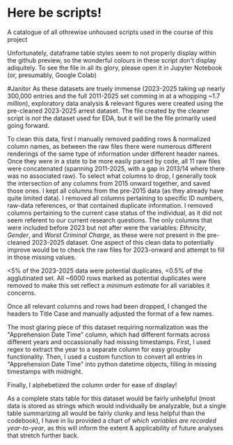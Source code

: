 Here be scripts!
=========
A catalogue of all othrewise unhoused scripts used in the course of this project

Unfortunately, dataframe table styles seem to not properly display within the github preview, so the wonderful colours in these script don't display adiquitely. 
To see the file in all its glory, please open it in Jupyter Notebook (or, presumably, Google Colab)

#Janitor
As these datasets are truely immense (2023-2025 taking up nearly 300,000 entries and the full 2011-2025 set comming in at a whopping ~1.7 *million*), exploratory data analysis & relevant figures were created using the pre-cleaned 2023-2025 arrest dataset. The file created by the cleaner script is *not* the dataset used for EDA, but it will be the file primarily used going forward.

To clean this data, first I manually removed padding rows & normalized column names, as between the raw files there were numerous different renderings of the same type of information under different header names. Once they were in a state to be more easily parsed by code, all 11 raw files were concatenated (spanning 2011-2025, with a gap in 2013/14 where there was no associated raw).
To select what columns to drop, I generally took the intersection of any columns from 2015 onward together, and saved those ones. I kept all columns from the pre-2015 data (as they already have quite limited data). I removed all columns pertaining to specific ID numbers, raw-data references, or that contained duplicate information. I removed columns pertaining to the current case status of the individual, as it did not seem referent to our current research questions.
The only columns that were included before 2023 but not after were the variables: *Ethnicity*, *Gender*, and *Worst Criminal Charge*, as these were not present in the pre-cleaned 2023-2025 dataset. One aspect of this clean data to potentially improve would be to check the raw files for 2023-onward and attempt to fill in those missing values.

<5% of the 2023-2025 data were potential duplicates, <0.5% of the agglutinated set. All ~6000 rows marked as potential duplicates were removed to make this set reflect a *minimum estimate* for all variables it concerns.

Once all relevant columns and rows had been dropped, I changed the headers to Title Case and manually adjusted the format of a few names.

The most glaring piece of this dataset requiring normalization was the "Apprehension Date Time" column, which had different formats across different years and occassionally had missing timestamps. First, I used regex to extract the year to a separate column for easy groupby functionality. Then, I used a custom function to convert all entries in "Apprehension Date Time" into python datetime objects, filling in missing timestamps with midnight.

Finally, I alphebetized the column order for ease of display!

As a complete stats table for this dataset would be fairly unhelpful (most data is stored as strings which would individually be analyzable, but a single table summarizing all would be fairly clunky and less helpful than the codebook), I have in liu provided a chart of *which variables are recorded year-to-year*, as this will inform the extent & applicability of future analyses that stretch further back.
